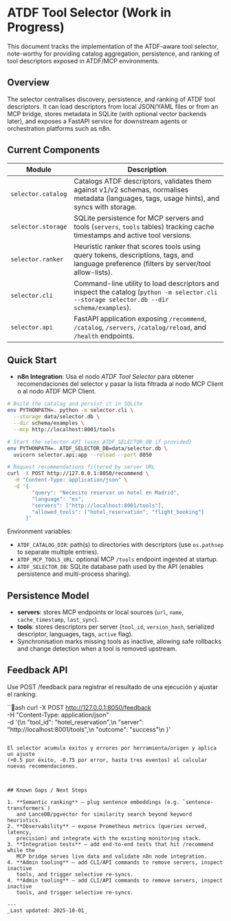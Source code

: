 ﻿# ATDF Tool Selector (Work in Progress)

This document tracks the implementation of the ATDF-aware tool selector,
note-worthy for providing catalog aggregation, persistence, and ranking of tool
descriptors exposed in ATDF/MCP environments.

## Overview

The selector centralises discovery, persistence, and ranking of ATDF tool
descriptors. It can load descriptors from local JSON/YAML files or from an MCP
bridge, stores metadata in SQLite (with optional vector backends later), and
exposes a FastAPI service for downstream agents or orchestration platforms such
as n8n.

## Current Components

| Module | Description |
|--------|-------------|
| `selector.catalog` | Catalogs ATDF descriptors, validates them against v1/v2 schemas, normalises metadata (languages, tags, usage hints), and syncs with storage. |
| `selector.storage` | SQLite persistence for MCP servers and tools (`servers`, `tools` tables) tracking cache timestamps and active tool versions. |
| `selector.ranker`  | Heuristic ranker that scores tools using query tokens, descriptions, tags, and language preference (filters by server/tool allow-lists). |
| `selector.cli`     | Command-line utility to load descriptors and inspect the catalog (`python -m selector.cli --storage selector.db --dir schema/examples`). |
| `selector.api`     | FastAPI application exposing `/recommend`, `/catalog`, `/servers`, `/catalog/reload`, and `/health` endpoints. |

## Quick Start

- **n8n Integration**: Usa el nodo *ATDF Tool Selector* para obtener recomendaciones del selector y pasar la lista filtrada al nodo MCP Client o al nodo ATDF MCP Client.

```bash
# Build the catalog and persist it in SQLite
env PYTHONPATH=. python -m selector.cli \
  --storage data/selector.db \
  --dir schema/examples \
  --mcp http://localhost:8001/tools

# Start the selector API (uses ATDF_SELECTOR_DB if provided)
env PYTHONPATH=. ATDF_SELECTOR_DB=data/selector.db \
  uvicorn selector.api:app --reload --port 8050

# Request recommendations filtered by server URL
curl -X POST http://127.0.0.1:8050/recommend \
  -H "Content-Type: application/json" \
  -d '{
        "query": "Necesito reservar un hotel en Madrid",
        "language": "es",
        "servers": ["http://localhost:8001/tools"],
        "allowed_tools": ["hotel_reservation", "flight_booking"]
      }'
```

Environment variables:

- `ATDF_CATALOG_DIR`: path(s) to directories with descriptors (use `os.pathsep`
  to separate multiple entries).
- `ATDF_MCP_TOOLS_URL`: optional MCP `/tools` endpoint ingested at startup.
- `ATDF_SELECTOR_DB`: SQLite database path used by the API (enables persistence
  and multi-process sharing).

## Persistence Model

- **servers**: stores MCP endpoints or local sources (`url`, `name`,
  `cache_timestamp`, `last_sync`).
- **tools**: stores descriptors per server (`tool_id`, `version_hash`,
  serialized descriptor, languages, tags, `active` flag).
- Synchronisation marks missing tools as inactive, allowing safe rollbacks and
  change detection when a tool is removed upstream.

## Feedback API

Use POST /feedback para registrar el resultado de una ejecución y ajustar el ranking:

``ash
curl -X POST http://127.0.0.1:8050/feedback \
  -H "Content-Type: application/json" \
  -d '{\n    "tool_id": "hotel_reservation",\n    "server": "http://localhost:8001/tools",\n    "outcome": "success"\n  }'
```

El selector acumula éxitos y errores por herramienta/origen y aplica un ajuste
(+0.5 por éxito, -0.75 por error, hasta tres eventos) al calcular nuevas recomendaciones.



## Known Gaps / Next Steps

1. **Semantic ranking** – plug sentence embeddings (e.g. `sentence-transformers`)
   and LanceDB/pgvector for similarity search beyond keyword heuristics.
2. **Observability** – expose Prometheus metrics (queries served, latency,
   precision) and integrate with the existing monitoring stack.
3. **Integration tests** – add end-to-end tests that hit /recommend while the
   MCP bridge serves live data and validate n8n node integration.
4. **Admin tooling** – add CLI/API commands to remove servers, inspect inactive
   tools, and trigger selective re-syncs.
4. **Admin tooling** – add CLI/API commands to remove servers, inspect inactive
   tools, and trigger selective re-syncs.

---
_Last updated: 2025-10-01_
